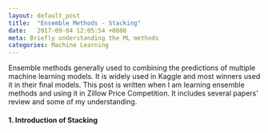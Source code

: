 ```yaml
---
layout: default_post
title:  "Ensemble Methods - Stacking"
date:   2017-09-04 12:05:54 +0800
meta: Briefly understanding the ML methods
categories: Machine Learning
---
```


Ensemble methods generally used to combining the predictions of multiple machine learning models. It is widely used in Kaggle and most winners used it in their final models. This post is written when I am learning ensemble methods and using it in Zillow Price Competition. It includes several papers' review and some of my understanding.

#### 1. Introduction of Stacking
